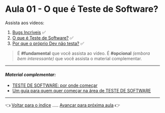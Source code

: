 # Aula 01 - O que é Teste de Software?

Assista aos vídeos:

  1. [Bugs Incríveis](https://youtu.be/t3v5r_SV4z0) ✅
  2. [O que é Teste de Software?](https://youtu.be/exof9oWgIIk) ✅
  3. [Por que o próprio Dev não testa?](https://youtu.be/AH0-IbmAStQ) ✅

> É **#fundamental** que você assista ao vídeo. É **#opcional** _(embora bem interessante)_ que você assista o material complementar.

---

#### _Material complementar:_
* [TESTE DE SOFTWARE: por onde começar](https://youtu.be/NnamjfPYuiY)
* [Um guia para quem quer começar na área de TESTE DE SOFTWARE](https://youtu.be/YMJX3fROIec)

---

👈 [Voltar para o índice](../README.md) ..... [Avançar para próxima aula](../aula02/aula.md) 👉
